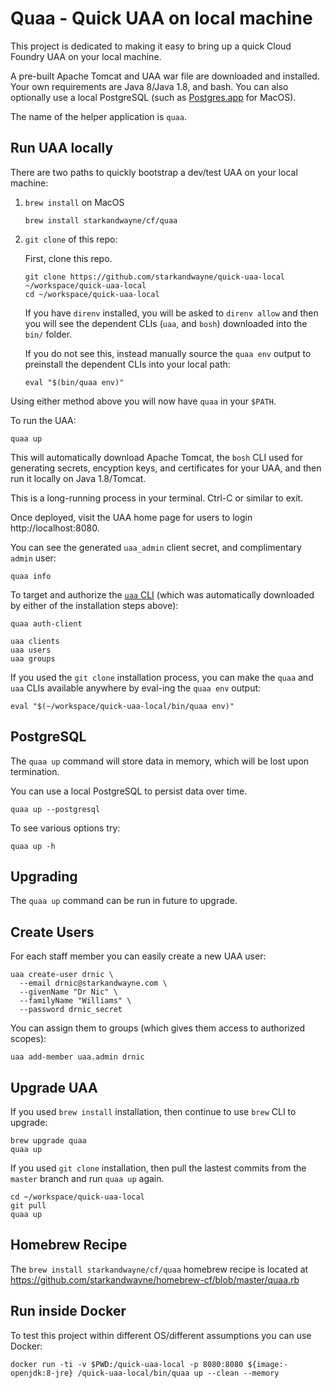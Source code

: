 # Quaa - Quick UAA on local machine

This project is dedicated to making it easy to bring up a quick Cloud Foundry UAA on your local machine.

A pre-built Apache Tomcat and UAA war file are downloaded and installed. Your own requirements are Java 8/Java 1.8, and bash. You can also optionally use a local PostgreSQL (such as [Postgres.app](https://postgresapp.com/) for MacOS).

The name of the helper application is `quaa`.

## Run UAA locally

There are two paths to quickly bootstrap a dev/test UAA on your local machine:

1. `brew install` on MacOS
    ```plain
    brew install starkandwayne/cf/quaa
    ```
1. `git clone` of this repo:

    First, clone this repo.

    ```plain
    git clone https://github.com/starkandwayne/quick-uaa-local ~/workspace/quick-uaa-local
    cd ~/workspace/quick-uaa-local
    ```

    If you have `direnv` installed, you will be asked to `direnv allow` and then you will see the dependent CLIs (`uaa`, and `bosh`) downloaded into the `bin/` folder.

    If you do not see this, instead manually source the `quaa env` output to preinstall the dependent CLIs into your local path:

    ```plain
    eval "$(bin/quaa env)"
    ```

Using either method above you will now have `quaa` in your `$PATH`.

To run the UAA:

```plain
quaa up
```

This will automatically download Apache Tomcat, the `bosh` CLI used for generating secrets, encyption keys, and certificates for your UAA, and then run it locally on Java 1.8/Tomcat.

This is a long-running process in your terminal. Ctrl-C or similar to exit.

Once deployed, visit the UAA home page for users to login http://localhost:8080.

You can see the generated `uaa_admin` client secret, and complimentary `admin` user:

```plain
quaa info
```

To target and authorize the [`uaa` CLI](https://github.com/cloudfoundry-incubator/uaa-cli) (which was automatically downloaded by either of the installation steps above):

```plain
quaa auth-client

uaa clients
uaa users
uaa groups
```

If you used the `git clone` installation process, you can make the `quaa` and `uaa` CLIs available anywhere by eval-ing the `quaa env` output:

```plain
eval "$(~/workspace/quick-uaa-local/bin/quaa env)"
```

## PostgreSQL

The `quaa up` command will store data in memory, which will be lost upon termination.

You can use a local PostgreSQL to persist data over time.

```plain
quaa up --postgresql
```

To see various options try:

```plain
quaa up -h
```

## Upgrading

The `quaa up` command can be run in future to upgrade.

## Create Users

For each staff member you can easily create a new UAA user:

```plain
uaa create-user drnic \
  --email drnic@starkandwayne.com \
  --givenName "Dr Nic" \
  --familyName "Williams" \
  --password drnic_secret
```

You can assign them to groups (which gives them access to authorized scopes):

```plain
uaa add-member uaa.admin drnic
```

## Upgrade UAA

If you used `brew install` installation, then continue to use `brew` CLI to upgrade:

```plain
brew upgrade quaa
quaa up
```

If you used `git clone` installation, then pull the lastest commits from the `master` branch and run `quaa up` again.

```plain
cd ~/workspace/quick-uaa-local
git pull
quaa up
```

## Homebrew Recipe

The `brew install starkandwayne/cf/quaa` homebrew recipe is located at https://github.com/starkandwayne/homebrew-cf/blob/master/quaa.rb

## Run inside Docker

To test this project within different OS/different assumptions you can use Docker:

```plain
docker run -ti -v $PWD:/quick-uaa-local -p 8080:8080 ${image:-openjdk:8-jre} /quick-uaa-local/bin/quaa up --clean --memory
```